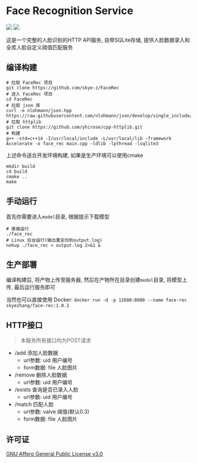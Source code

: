 # Face Recognition Service

[![](https://img.shields.io/badge/CPP-14+-%2300ADD8?style=flat&logo=cpp)](https://cplusplus.com/)
[![](https://img.shields.io/badge/Version-1.0.0-green)](control)

这是一个完整的人脸识别的HTTP API服务, 自带SQLite存储, 提供人脸数据录入和全库人脸自定义阈值匹配服务

## 编译构建
```shell
# 拉取 FaceRec 项目
git clone https://github.com/skye-z/FaceRec
# 进入 FaceRec 项目
cd FaceRec
# 拉取 json 库
curl -o nlohmann/json.hpp https://raw.githubusercontent.com/nlohmann/json/develop/single_include/nlohmann/json.hpp
# 拉取 httplib
git clone https://github.com/yhirose/cpp-httplib.git
# 构建
g++ -std=c++14 -I/usr/local/include -L/usr/local/lib -framework Accelerate -o face_rec main.cpp -ldlib -lpthread -lsqlite3
```

上述命令适合开发环境构建, 如果是生产环境可以使用cmake

```shell
mkdir build
cd build
cmake ..
make
```

## 手动运行

首先你需要进入`model`目录, 根据提示下载模型

```shell
# 直接运行
./face_rec
# Linux 后台运行(输出重定向到output.log)
nohup ./face_rec > output.log 2>&1 &
```

## 生产部署

编译构建后, 将产物上传至服务器, 然后在产物所在目录创建`model`目录, 将模型上传, 最后运行服务即可

当然也可以直接使用 Docker: `docker run -d -p 12680:8080 --name face-rec skyezhang/face-rec:1.0.1`

## HTTP接口

> 本服务所有接口均为POST请求

* /add 添加人脸数据
    * url参数: uid 用户编号
    * form数据: file 人脸图片
* /remove 删除人脸数据
    * url参数: uid 用户编号
* /exists 查询是否已录入人脸
    * url参数: uid 用户编号
* /match 匹配人脸
    * url参数: valve 阈值(默认0.3)
    * form数据: file 人脸图片

## 许可证

[GNU Affero General Public License v3.0](LICENSE)